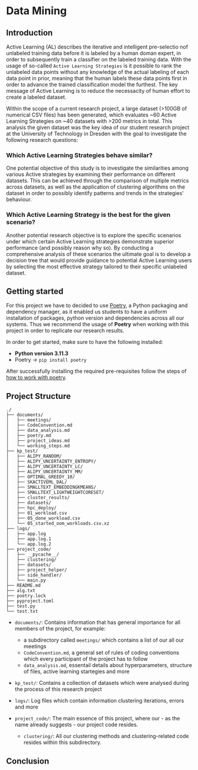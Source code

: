 # Data Mining

## Introduction

Active Learning (AL) describes the iterative and intelligent pre-selectio nof unlabeled training data before it is labeled by a human doman expert, in order to subsequently train a classifier on the labeled training data. With the usage of so-called `Active Learning Strategies` is it possible to rank the unlabeled data points without any knowledge of the actual labeling of each data point in prior, meaning that the human labels these data points first in order to advance the trained classification model the furthest. The key message of Active Learning is to reduce the necessacity of human effort to create a labeled dataset.

Within the scope of a current research project, a large dataset (>100GB of numerical CSV files) has been generated, which evaluates ~60 Active Learning Strategies on ~40 datasets with >200 metrics in total. This analysis the given dataset was the key idea of our student research project at the University of Technology in Dresden with the goal to investigate the following research questions:

### Which Active Learning Strategies behave similar?

One potential objective of this study is to investigate the similarities among various Active strategies by examining their performance on different datasets. This can be achieved through the comparison of multiple metrics across datasets, as well as the application of clustering algorithms on the dataset in order to possibly identify patterns and trends in the strategies' behaviour.

### Which Active Learning Strategy is the best for the given scenario?

Another potential research objective is to explore the specific scenarios under which certain Active Learning strategies demonstrate superior performance (and possibly reason why so). By conducting a comprehensive analysis of these scenarios the ultimate goal is to develop a decision tree that would provide guidance to potential Active Learning users by selecting the most effective strategy tailored to their specific unlabeled dataset.

## Getting started

For this project we have to decided to use [Poetry](https://github.com/python-poetry/poetry), a Python packaging and dependency manager, as it enabled us students to have a uniform installation of packages, python version and dependencies across all our systems. Thus we recommend the usage of **Poetry** when working with this project in order to replicate our research results.

In order to get started, make sure to have the following installed:

- **Python version 3.11.3**
- Poetry $\rightarrow$ `pip install poetry`

After successfully installing the required pre-requisites follow the steps of [how to work with poetry](./poetry.md).

## Project Structure

```
./
├── documents/
│   ├── meetings/
│   ├── CodeConvention.md
│   ├── data_analysis.md
│   ├── poetry.md
│   ├── project_ideas.md
│   └── working_steps.md
├── kp_test/
│   ├── ALIPY_RANDOM/
│   ├── ALIPY_UNCERTAINTY_ENTROPY/
│   ├── ALIPY_UNCERTAINTY_LC/
│   ├── ALIPY_UNCERTAINTY_MM/
│   ├── OPTIMAL_GREEDY_10/
│   ├── SKACTIVEML_DAL/
│   ├── SMALLTEXT_EMBEDDINGKMEANS/
│   ├── SMALLTEXT_LIGHTWEIGHTCORESET/
│   ├── cluster_results/
│   ├── datasets/
│   ├── hpc_deploy/
│   ├── 01_workload.csv
│   ├── 05_done_workload.csv
│   └── 05_started_oom_workloads.csv.xz
├── logs/
│   ├── app.log
│   ├── app.log.1
│   └── app.log.2
├── project_code/
│   ├── __pycache__/
│   ├── clustering/
│   ├── datasets/
│   ├── project_helper/
│   ├── side_handler/
│   └── main.py
├── README.md
├── alg.txt
├── poetry.lock
├── pyproject.toml
├── test.py
└── test.txt
```

- `documents/`: Contains information that has general importance for all members of the project, for example:

  - a subdirectory called `meetings/` which contains a list of our all our meetings
  - `CodeConvention.md`, a general set of rules of coding conventions which every participant of the project has to follow
  - `data_analysis.md`, essentail details about hyperparameters, structure of files, active learning startegies and more

- `kp_test/`: Contains a collection of datasets which were analysed during the process of this research project

- `logs/`: Log files which contain information clustering iterations, errors and more

- `project_code/`: The main essence of this project, where our - as the name already suggests - our project code resides.

  - `clustering/`: All our clustering methods and clustering-related code resides within this subdirectory.

## Conclusion
